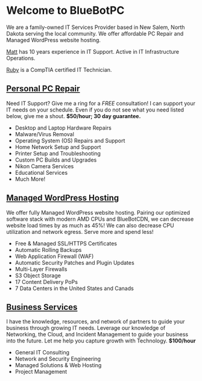 # Welcome to BlueBotPC

We are a family-owned IT Services Provider based in New Salem, North Dakota serving the local community. We offer affordable PC Repair and Managed WordPress website hosting.

[Matt](https://www.mattfaulkner.net/) has 10 years experience in IT Support. Active in IT Infrastructure Operations.

[Ruby](https://www.mattfaulkner.net/about/ruby/) is a CompTIA certified IT Technician.

## [Personal PC Repair](https://www.bluebotpc.com/pages/pc)

Need IT Support? Give me a ring for a _FREE_ consultation! I can support your IT needs on your schedule. Even if you do not see what you need listed below, give me a shout. **$50/hour; 30 day guarantee.**

- Desktop and Laptop Hardware Repairs
- Malware/Virus Removal
- Operating System (OS) Repairs and Support
- Home Network Setup and Support
- Printer Setup and Troubleshooting
- Custom PC Builds and Upgrades
- Nikon Camera Services
- Educational Services
- Much More!

## [Managed WordPress Hosting](https://www.bluebotpc.com/pages/wordpress)

We offer fully Managed WordPress website hosting. Pairing our optimized software stack with modern AMD CPUs and BlueBotCDN, we can decrease website load times by as much as 45%! We can also decrease CPU utilization and network egress. Serve more and spend less!

- Free & Managed SSL/HTTPS Certificates
- Automatic Rolling Backups
- Web Application Firewall (WAF)
- Automatic Security Patches and Plugin Updates
- Multi-Layer Firewalls
- S3 Object Storage
- 17 Content Delivery PoPs
- 7 Data Centers in the United States and Canads

## [Business Services](https://www.bluebotpc.com/pages/biz-services)

I have the knowledge, resources, and network of partners to guide your business through growing IT needs. Leverage our knowledge of Networking, the Cloud, and Incident Management to guide your business into the future. Let me help you capture growth with Technology. **$100/hour**

- General IT Consulting
- Network and Security Engineering
- Managed Solutions & Web Hosting
- Project Management
